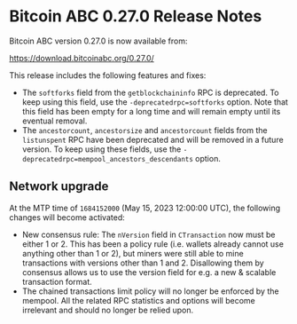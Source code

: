 # Bitcoin ABC 0.27.0 Release Notes

Bitcoin ABC version 0.27.0 is now available from:

  <https://download.bitcoinabc.org/0.27.0/>

This release includes the following features and fixes:
  - The `softforks` field from the `getblockchaininfo` RPC is deprecated.
    To keep using this field, use the `-deprecatedrpc=softforks` option.
    Note that this field has been empty for a long time and will remain
    empty until its eventual removal.
  - The `ancestorcount`, `ancestorsize` and `ancestorcount` fields from the
    `listunspent` RPC have been deprecated and will be removed in a future
    version. To keep using these fields, use the
    `-deprecatedrpc=mempool_ancestors_descendants` option.

Network upgrade
---------------

At the MTP time of `1684152000` (May 15, 2023 12:00:00 UTC), the following
changes will become activated:
  - New consensus rule: The `nVersion` field in `CTransaction` now must be either
    1 or 2. This has been a policy rule (i.e. wallets already cannot use anything
    other than 1 or 2), but miners were still able to mine transactions with
    versions other than 1 and 2. Disallowing them by consensus allows us to use
    the version field for e.g. a new & scalable transaction format.
  - The chained transactions limit policy will no longer be enforced by the
    mempool. All the related RPC statistics and options will become irrelevant
    and should no longer be relied upon.

